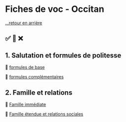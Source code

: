 # Fiches de voc - Occitan

[...retour en arrière](../../README.md)

:white_check_mark: :large_orange_diamond: :x:
---

## 1. Salutation et formules de politesse

:large_orange_diamond: [formules de base](./fiches/1/1.md)

:large_orange_diamond: [formules complémentaires](./fiches/1/2.md)

## 2. Famille et relations

:large_orange_diamond: [Famille immédiate](./fiches/2/1.md)

:large_orange_diamond: [Famille étendue et relations sociales](./fiches/2/2.md)



